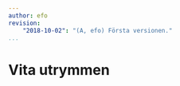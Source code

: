 ```yaml
---
author: efo
revision:
    "2018-10-02": "(A, efo) Första versionen."
...
```

Vita utrymmen
=======================
